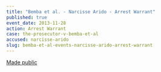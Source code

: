 ```yaml
---
title: "Bemba et al. - Narcisse Arido - Arrest Warrant"
published: true
event_date: 2013-11-28
action: Arrest Warrant
case: the-prosecutor-v-bemba-et-al
accused: narcisse-arido
slug: bemba-et-al-events-narcisse-arido-arrest-warrant
---
```


[Made public](http://www.icc-cpi.int/iccdocs/doc/doc1694691.pdf)

